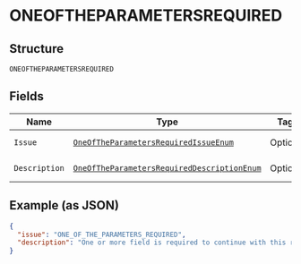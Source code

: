 
# ONEOFTHEPARAMETERSREQUIRED

## Structure

`ONEOFTHEPARAMETERSREQUIRED`

## Fields

| Name | Type | Tags | Description | Getter | Setter |
|  --- | --- | --- | --- | --- | --- |
| `Issue` | [`OneOfTheParametersRequiredIssueEnum`](../../doc/models/one-of-the-parameters-required-issue-enum.md) | Optional | - | OneOfTheParametersRequiredIssueEnum getIssue() | setIssue(OneOfTheParametersRequiredIssueEnum issue) |
| `Description` | [`OneOfTheParametersRequiredDescriptionEnum`](../../doc/models/one-of-the-parameters-required-description-enum.md) | Optional | - | OneOfTheParametersRequiredDescriptionEnum getDescription() | setDescription(OneOfTheParametersRequiredDescriptionEnum description) |

## Example (as JSON)

```json
{
  "issue": "ONE_OF_THE_PARAMETERS_REQUIRED",
  "description": "One or more field is required to continue with this request."
}
```

